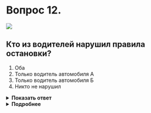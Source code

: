 # Вопрос 12.

![](https://s.drom.ru/i24227/pdd/tickets/2016/1542608914.jpg)

## Кто из водителей нарушил правила остановки?

1. Оба
2. Только водитель автомобиля А
3. Только водитель автомобиля Б
4. Никто не нарушил

<details>
<summary><b>Показать ответ</b></summary>
Правильный ответ: 4
</details>
<details>
<summary><b>Подробнее</b></summary>
Не путайте остановку со стоянкой. Остановка запрещена непосредственно на железнодорожном переезде, границами которого являются шлагбаумы. Стоянка запрещена непосредственно на железнодорожном переезде и ближе 50 м от него. Водители остановились вне железнодорожного переезда, не нарушая правил.
(Пункты 12.4, 12.1 ПДД)
</details>